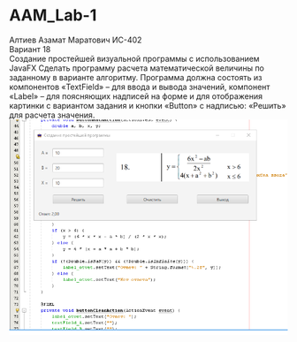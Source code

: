 # AAM_Lab-1
Алтиев Азамат Маратович ИС-402 <br />
Вариант 18 <br />
Создание простейшей визуальной программы
с использованием JavaFX
Сделать программу расчета математической величины по заданному в варианте
алгоритму. Программа должна состоять из компонентов «TextField» – для ввода и вывода
значений, компонент «Label» – для поясняющих надписей на форме и для отображения
картинки с вариантом задания и кнопки «Button» с надписью: «Решить» для расчета
значения.
![Скрин программы](https://raw.githubusercontent.com/markosloot/AAM_Lab-1/main/1.png)
